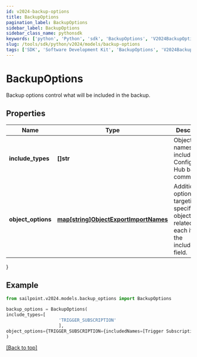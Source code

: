 ```yaml
---
id: v2024-backup-options
title: BackupOptions
pagination_label: BackupOptions
sidebar_label: BackupOptions
sidebar_class_name: pythonsdk
keywords: ['python', 'Python', 'sdk', 'BackupOptions', 'V2024BackupOptions']
slug: /tools/sdk/python/v2024/models/backup-options
tags: ['SDK', 'Software Development Kit', 'BackupOptions', 'V2024BackupOptions']
---
```


# BackupOptions

Backup options control what will be included in the backup.

## Properties

| Name | Type | Description | Notes |
| --- | --- | --- | --- |
| **include_types** | **[]str** | Object type names to be included in a Configuration Hub backup command. | [optional] |
| **object_options** | [**map[string]ObjectExportImportNames**](object-export-import-names) | Additional options targeting specific objects related to each item in the includeTypes field. | [optional] |

}

## Example

```python
from sailpoint.v2024.models.backup_options import BackupOptions

backup_options = BackupOptions(
include_types=[
                    'TRIGGER_SUBSCRIPTION'
                    ],
object_options={TRIGGER_SUBSCRIPTION={includedNames=[Trigger Subscription name]}}
)

```

[[Back to top]](#)
